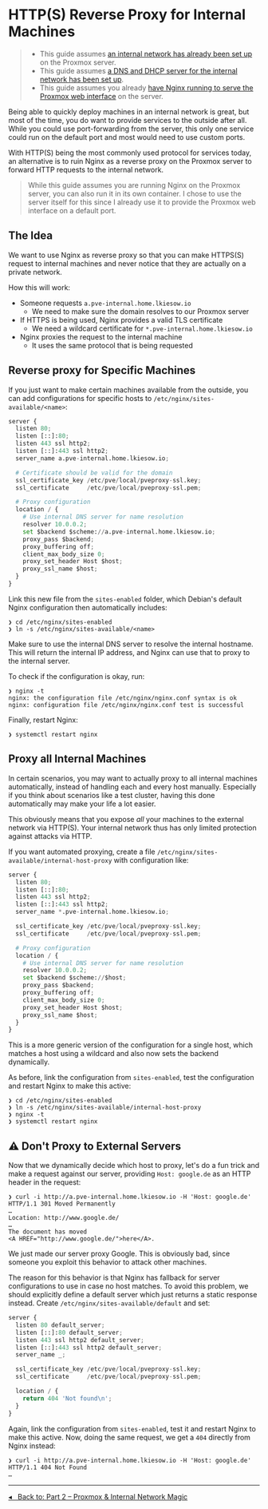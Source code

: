 HTTP(S) Reverse Proxy for Internal Machines
===========================================

> - This guide assumes [an internal network has already been set up](internal-network.html) on the Proxmox server.
> - This guide assumes [a DNS and DHCP server for the internal network has been set up](dhcp-and-dns-in-internal-network.html).
> - This guide assumes you already [have Nginx running to serve the Proxmox web interface](web-interface-on-default-ports-via-nginx.html) on the server.

Being able to quickly deploy machines in an internal network is great, but most of the time, you do want to provide services to the outside after all.
While you could use port-forwarding from the server, this only one service could run on the default port and most would need to use custom ports.

With HTTP(S) being the most commonly used protocol for services today, an alternative is to ruin Nginx as a reverse proxy on the Proxmox server to forward HTTP requests to the internal network.

> While this guide assumes you are running Nginx on the Proxmox server, you can also run it in its own container.
> I chose to use the server itself for this since I already use it to provide the Proxmox web interface on a default port.


The Idea
--------

We want to use Nginx as reverse proxy so that you can make HTTPS(S) request to internal machines and never notice that they are actually on a private network.

How this will work:

- Someone requests `a.pve-internal.home.lkiesow.io`
    - We need to make sure the domain resolves to our Proxmox server
- If HTTPS is being used, Nginx provides a valid TLS certificate
    - We need a wildcard certificate for `*.pve-internal.home.lkiesow.io`
- Nginx proxies the request to the internal machine
    - It uses the same protocol that is being requested


Reverse proxy for Specific Machines
-----------------------------------

If you just want to make certain machines available from the outside, you can add configurations for specific hosts to `/etc/nginx/sites-available/<name>`:

```py
server {
  listen 80;
  listen [::]:80;
  listen 443 ssl http2;
  listen [::]:443 ssl http2;
  server_name a.pve-internal.home.lkiesow.io;

  # Certificate should be valid for the domain
  ssl_certificate_key /etc/pve/local/pveproxy-ssl.key;
  ssl_certificate     /etc/pve/local/pveproxy-ssl.pem;

  # Proxy configuration
  location / {
    # Use internal DNS server for name resolution
    resolver 10.0.0.2;
    set $backend $scheme://a.pve-internal.home.lkiesow.io;
    proxy_pass $backend;
    proxy_buffering off;
    client_max_body_size 0;
    proxy_set_header Host $host;
    proxy_ssl_name $host;
  }
}
```

Link this new file from the `sites-enabled` folder, which Debian's default Nginx configuration then automatically includes:

```
❯ cd /etc/nginx/sites-enabled
❯ ln -s /etc/nginx/sites-available/<name>
```

Make sure to use the internal DNS server to resolve the internal hostname.
This will return the internal IP address, and Nginx can use that to proxy to the internal server.

To check if the configuration is okay, run:

```
❯ nginx -t
nginx: the configuration file /etc/nginx/nginx.conf syntax is ok
nginx: configuration file /etc/nginx/nginx.conf test is successful
```

Finally, restart Nginx:

```
❯ systemctl restart nginx
```


Proxy all Internal Machines
---------------------------

In certain scenarios, you may want to actually proxy to all internal machines automatically,
instead of handling each and every host manually.
Especially if you think about scenarios like a test cluster,
having this done automatically may make your life a lot easier.

This obviously means that you expose _all_ your machines to the external network via HTTP(S).
Your internal network thus has only limited protection against attacks via HTTP.

If you want automated proxying, create a file `/etc/nginx/sites-available/internal-host-proxy` with configuration like:

```py
server {
  listen 80;
  listen [::]:80;
  listen 443 ssl http2;
  listen [::]:443 ssl http2;
  server_name *.pve-internal.home.lkiesow.io;

  ssl_certificate_key /etc/pve/local/pveproxy-ssl.key;
  ssl_certificate     /etc/pve/local/pveproxy-ssl.pem;

  # Proxy configuration
  location / {
    # Use internal DNS server for name resolution
    resolver 10.0.0.2;
    set $backend $scheme://$host;
    proxy_pass $backend;
    proxy_buffering off;
    client_max_body_size 0;
    proxy_set_header Host $host;
    proxy_ssl_name $host;
  }
}
```

This is a more generic version of the configuration for a single host, which matches a host using a wildcard and also now sets the backend dynamically.

As before, link the configuration from `sites-enabled`, test the configuration and restart Nginx to make this active:

```
❯ cd /etc/nginx/sites-enabled
❯ ln -s /etc/nginx/sites-available/internal-host-proxy
❯ nginx -t
❯ systemctl restart nginx
```

__⚠__ Don't Proxy to External Servers
-------------------------------------

Now that we dynamically decide which host to proxy, let's do a fun trick and make a request against our server, providing `Host: google.de` as an HTTP header in the request:

```http
❯ curl -i http://a.pve-internal.home.lkiesow.io -H 'Host: google.de'
HTTP/1.1 301 Moved Permanently
…
Location: http://www.google.de/
…
The document has moved
<A HREF="http://www.google.de/">here</A>.
```

We just made our server proxy Google.
This is obviously bad, since someone you exploit this behavior to attack other machines.

The reason for this behavior is that Nginx has fallback for server configurations to use in case no host matches.
To avoid this problem, we should explicitly define a default server which just returns a static response instead.
Create `/etc/nginx/sites-available/default` and set:

```py
server {
  listen 80 default_server;
  listen [::]:80 default_server;
  listen 443 ssl http2 default_server;
  listen [::]:443 ssl http2 default_server;
  server_name _;

  ssl_certificate_key /etc/pve/local/pveproxy-ssl.key;
  ssl_certificate     /etc/pve/local/pveproxy-ssl.pem;

  location / {
    return 404 'Not found\n';
  }
}

```

Again, link the configuration from `sites-enabled`, test it and restart Nginx to make this active.
Now, doing the same request, we get a `404` directly from Nginx instead:

```
❯ curl -i http://a.pve-internal.home.lkiesow.io -H 'Host: google.de'
HTTP/1.1 404 Not Found
…
```

---

[◂   Back to: Part 2 – Proxmox & Internal Network Magic](part-2-internal-network-magic.md)
